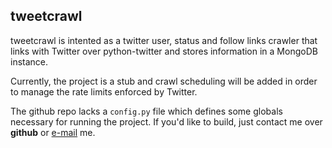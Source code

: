 ## tweetcrawl

tweetcrawl is intented as a twitter user, status and follow links crawler that links with Twitter over python-twitter and stores information in a MongoDB instance.

Currently, the project is a stub and crawl scheduling will be added in order to manage the rate limits enforced by Twitter.

The github repo lacks a `config.py` file which defines some globals necessary for running the project. If you'd like to build, just contact me over **github** or [e-mail](mailto:turkmen.ac@gmail.com) me.